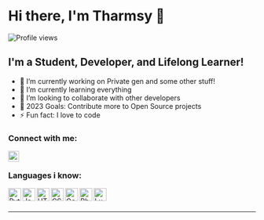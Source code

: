 # Hi there, I'm Tharmsy 👋

![Profile views](https://komarev.com/ghpvc/?username=TharmsyXD&color=blue)

## I'm a Student, Developer, and Lifelong Learner!

- 🔭 I’m currently working on Private gen and some other stuff!
- 🌱 I’m currently learning everything
- 👯 I’m looking to collaborate with other developers
- 🥅 2023 Goals: Contribute more to Open Source projects
- ⚡ Fun fact: I love to code

### Connect with me:

[<img align="left" alt="Tharmsy | Email" width="22px" src="https://cdn.jsdelivr.net/npm/simple-icons@v3/icons/gmail.svg" />][gmail]

<br />

### Languages i know:

<img align="left" alt="Python" width="26px" src="https://raw.githubusercontent.com/jmnote/z-icons/master/svg/python.svg" />
<img align="left" alt="JavaScript" width="26px" src="https://raw.githubusercontent.com/jmnote/z-icons/master/svg/javascript.svg" />
<img align="left" alt="HTML5" width="26px" src="https://languages.abranhe.com/languages/html.png" />
<img align="left" alt="CSS3" width="26px" src="https://languages.abranhe.com/languages/css.png" />
<img align="left" alt="Go" width="26px" src="https://www.google.com/url?sa=i&url=https%3A%2F%2Fgo.dev%2Fblog%2Fgo-brand%2FGo-Logo%2FPNG%2F&psig=AOvVaw0ix1sKgjsauJ_unnYqVshj&ust=1684346530855000&source=images&cd=vfe&ved=0CBEQjRxqFwoTCLDikfe1-v4CFQAAAAAdAAAAABAE" />
<img align="left" alt="PhP" width="26px" src="https://languages.abranhe.com/languages/php.png" />
<img align="left" alt="Lua" width="26px" src="https://languages.abranhe.com/languages/lua.png" />

<br />
<br />

---


[gmail]: mailto:tharmsy@transgender.army
